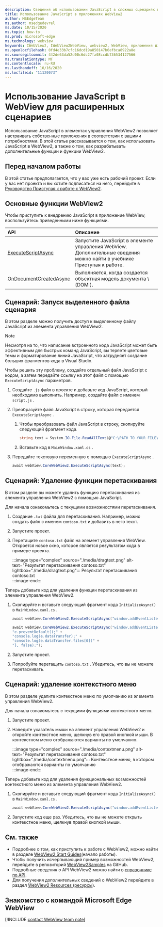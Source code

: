 ```yaml
---
description: Сведения об использовании JavaScript в сложных сценариях в приложениях WebView2
title: Использование JavaScript в приложениях WebView2
author: MSEdgeTeam
ms.author: msedgedevrel
ms.date: 10/15/2020
ms.topic: how-to
ms.prod: microsoft-edge
ms.technology: webview
keywords: IWebView2, IWebView2WebView, webview2, WebView, приложения Win32, Win32, EDGE, ICoreWebView2, ICoreWebView2Host, элемент управления "веб-браузер", HTML Edge
ms.openlocfilehash: 0fd4e33b7cfc16dcd19a850147b6efbca8922a8e
ms.sourcegitcommit: 442de63da52d00c6dc27fa08ccdb736534127566
ms.translationtype: MT
ms.contentlocale: ru-RU
ms.lasthandoff: 10/16/2020
ms.locfileid: "11120073"
---
```

# Использование JavaScript в WebView для расширенных сценариев  

Использование JavaScript в элементах управления WebView2 позволяет настраивать собственные приложения в соответствии с вашими потребностями.  В этой статье рассказывается о том, как использовать JavaScript в WebView2, а также о том, как разрабатывать дополнительные функции и функции WebView2.  

## Перед началом работы  

В этой статье предполагается, что у вас уже есть рабочий проект.  Если у вас нет проекта и вы хотите подписаться на него, перейдите в [Руководство Приступая к работе с WebView2][Webview2GettingstartedWpf].  

## Основные функции WebView2  

Чтобы приступить к внедрению JavaScript в приложение WebView, воспользуйтесь приведенными ниже функциями.  

| API  | Описание  |
|:--- |:--- |  
| [ExecuteScriptAsync][Webview2ReferenceWpfMicrosoftWebExecutescriptasync] | Запустите JavaScript в элементе управления WebView. Дополнительные сведения можно найти в учебнике Приступая к работе. |
| [OnDocumentCreatedAsync][Webview2ReferenceWin32Icorewebview2Addscripttoexecuteondocumentcreated] | Выполняется, когда создается объектная модель документа \ (DOM \). |
      
## Сценарий: Запуск выделенного файла сценария  

В этом разделе можно получить доступ к выделенному файлу JavaScript из элемента управления WebView2.  

> [!NOTE]
> Несмотря на то, что написание встроенного кода JavaScript может быть эффективным для быстрых команд JavaScript, вы теряете цветовые темы и форматирование линий JavaScript, что затрудняет создание больших фрагментов кода в Visual Studio.  

Чтобы решить эту проблему, создайте отдельный файл JavaScript с кодом, а затем передайте ссылку на этот файл с помощью `ExecuteScriptAsync` параметров.  

1.  Создайте `.js` файл в проекте и добавьте код JavaScript, который необходимо выполнить.  Например, создайте файл с именем `script.js` .  
1.  Преобразуйте файл JavaScript в строку, которая передается `ExecuteScriptAsync` .  
    1.  Чтобы преобразовать файл JavaScript в строку, скопируйте следующий фрагмент кода.  
        
        ```csharp
        string text = System.IO.File.ReadAllText(@"C:\PATH_TO_YOUR_FILE\script.js");
        ```  
        
    1.  Вставьте код в `MainWindow.xaml.cs` .  
1.  Передайте текстовую переменную с помощью `ExecuteScriptAsync` .  
    
    ```csharp
    await webView.CoreWebView2.ExecuteScriptAsync(text);
    ```  

## Сценарий: Удаление функции перетаскивания  

В этом разделе вы можете удалить функцию перетаскивания из элемента управления WebView2 с помощью JavaScript.  

Для начала ознакомьтесь с текущими возможностями перетаскивания.  

1.  Создание `.txt` файла для перетаскивания.  Например, можно создать файл с именем `contoso.txt` и добавить в него текст.  
1.  Запустите проект.  
1.  Перетащите `contoso.txt` файл на элемент управления WebView.  Откроется новое окно, которое является результатом кода в примере проекта.  
    
    :::image type="complex" source="./media/dragtext.png" alt-text="Результат перетаскивания contoso.txt" lightbox="./media/dragtext.png":::
       Результат перетаскивания contoso.txt  
    :::image-end:::  

Теперь добавьте код для удаления функции перетаскивания из элемента управления WebView2.  

1.  Скопируйте и вставьте следующий фрагмент кода `InitializeAsync()` в `MainWindow.xaml.cs` .   
            
    ```csharp   
    await webView.CoreWebView2.ExecuteScriptAsync("window.addEventListener('dragover',function(e){e.preventDefault();},false);");
    
    await webView.CoreWebView2.ExecuteScriptAsync("window.addEventListener('drop',function(e){" +
    "e.preventDefault();" +
    "console.log(e.dataTransfer);" +
    "console.log(e.dataTransfer.files[0])" +
    "}, false);");
    ```  
          
1.  Запустите проект.  
1.  Попробуйте перетащить `contoso.txt` .  Убедитесь, что вы не можете перетаскивать.  

## Сценарий: удаление контекстного меню  

В этом разделе удалите контекстное меню по умолчанию из элемента управления WebView2.  

Для начала ознакомьтесь с текущими функциями контекстного меню.  

1.  Запустите проект.  
1.  Наведите указатель мыши на элемент управления WebView2 и откройте контекстное меню, щелкнув его правой кнопкой мыши.  В контекстном меню отображаются варианты по умолчанию.  
    
    :::image type="complex" source="./media/contextmenu.png" alt-text="Результат перетаскивания contoso.txt" lightbox="./media/contextmenu.png":::
       Контекстное меню, в котором отображаются варианты по умолчанию  
    :::image-end:::  
    
Теперь добавьте код для удаления функциональных возможностей контекстного меню из элемента управления WebView2.  

1.  Скопируйте и вставьте следующий фрагмент кода `InitializeAsync()` в `MainWindow.xaml.cs` .    
        
    ```csharp   
    await webView.CoreWebView2.ExecuteScriptAsync("window.addEventListener('contextmenu', window => {window.preventDefault();});");
    ```  

1.  Запустите код еще раз.  Убедитесь, что вы не можете открыть контекстное меню, щелкнув правой кнопкой мыши.  
   
## См. также  

*   Подробнее о том, как приступить к работе с WebView2, можно найти в разделе [WebView2 Start Guides][Webview2MainGettingStarted](начало работы).  
*   Чтобы получить исчерпывающий пример возможностей WebView2, перейдите в репозиторий [WebView2Samples][GithubMicrosoftedgeWebview2samples] на GitHub.  
*   Подробные сведения о API WebView2 можно найти в [справочнике по API][Webview2ApiReference].  
*   Для получения дополнительных сведений о WebView2 перейдите в раздел [WebView2 Resources (ресурсы][Webview2MainNextSteps]).  

## Знакомство с командой Microsoft Edge WebView  

[!INCLUDE [contact WebView team note](../includes/contact-webview-team-note.md)]  

<!-- links -->  

[DevtoolsGuideChromiumMain]: ../../devtools-guide-chromium.md "Инструменты разработчика Microsoft EDGE (Chromium) | Документы Microsoft"  


[Webview2ApiReference]: ../webview2-api-reference.md "Справочник по API Microsoft Edge WebView2 | Документы Microsoft"  
[Webview2GettingstartedWpf]: ../gettingstarted/wpf.md "Начало работы с WebView2 в WPF (Предварительная версия) | Документы Microsoft"  
[Webview2MainGettingStarted]: ../index.md#getting-started "Приступая к работе: знакомство с Microsoft Edge WebView2 (Предварительная версия) | Документы Microsoft"  
[Webview2MainNextSteps]: ../index.md#next-steps "Дальнейшие действия — введение в Microsoft Edge WebView2 (Предварительная версия) | Документы Microsoft"  
[Webview2ReferenceWin32Icorewebview2Addscripttoexecuteondocumentcreated]: /microsoft-edge/webview2/reference/win32/icorewebview2#addscripttoexecuteondocumentcreated "AddScriptToExecuteOnDocumentCreated-0.9.579-Interface ICoreWebView2 | Документы Microsoft"  
[Webview2ReferenceWpfMicrosoftWebExecutescriptasync]: /dotnet/api/microsoft.web.webview2.wpf.webview2.executescriptasync "WebView2.ExecuteScriptAsync (String) method (Microsoft. Web. WebView2. WPF) | Документы Microsoft"  

[GithubMicrosoftedgeWebview2samples]: https://github.com/MicrosoftEdge/WebView2Samples "WebView2 Samples-MicrosoftEdge/WebView2Samples | GitHub"  

